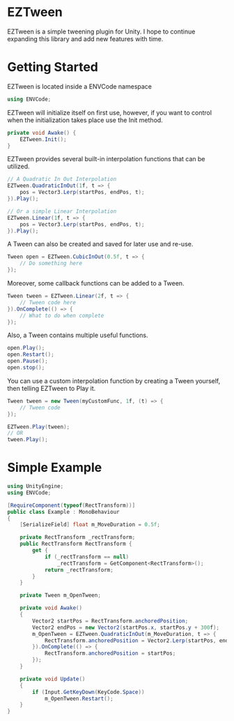 # EZTween

EZTween is a simple tweening plugin for Unity. I hope to continue expanding this library and add new features with time.

# Getting Started
EZTween is located inside a ENVCode namespace
```csharp
using ENVCode;
```

EZTween will initialize itself on first use, however, if you want to control when the initialization takes place use the Init method.
```csharp
private void Awake() {
    EZTween.Init();
}
```

EZTween provides several built-in interpolation functions that can be utilized.  


```csharp
// A Quadratic In Out Interpolation
EZTween.QuadraticInOut(1f, t => {
    pos = Vector3.Lerp(startPos, endPos, t);
}).Play();

// Or a simple Linear Interpolation
EZTween.Linear(1f, t => {
    pos = Vector3.Lerp(startPos, endPos, t);
}).Play();
```

A Tween can also be created and saved for later use and re-use.
```csharp
Tween open = EZTween.CubicInOut(0.5f, t => {
    // Do something here
});
```

Moreover, some callback functions can be added to a Tween.
```csharp
Tween tween = EZTween.Linear(2f, t => {
    // Tween code here
}).OnComplete(() => {
    // What to do when complete
});
```

Also, a Tween contains multiple useful functions.
```csharp
open.Play();
open.Restart();
open.Pause();
open.stop();
```

You can use a custom interpolation function by creating a Tween yourself, then telling EZTween to Play it.
```csharp
Tween tween = new Tween(myCustomFunc, 1f, (t) => {
    // Tween code
});

EZTween.Play(tween);
// OR
tween.Play();
```

# Simple Example

```csharp
using UnityEngine;
using ENVCode;

[RequireComponent(typeof(RectTransform))]
public class Example : MonoBehaviour
{
    [SerializeField] float m_MoveDuration = 0.5f;

    private RectTransform _rectTransform;
    public RectTransform RectTransform {
        get {
            if (_rectTransform == null)
                _rectTransform = GetComponent<RectTransform>();
            return _rectTransform;
        }
    }

    private Tween m_OpenTween;

    private void Awake()
    {
        Vector2 startPos = RectTransform.anchoredPosition;
        Vector2 endPos = new Vector2(startPos.x, startPos.y + 300f);
        m_OpenTween = EZTween.QuadraticInOut(m_MoveDuration, t => {
            RectTransform.anchoredPosition = Vector2.Lerp(startPos, endPos, t);
        }).OnComplete(() => {
            RectTransform.anchoredPosition = startPos;
        });
    }

    private void Update()
    {
        if (Input.GetKeyDown(KeyCode.Space))
            m_OpenTween.Restart();
    }
}
```